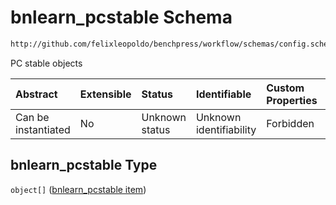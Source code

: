 # bnlearn\_pcstable Schema

```txt
http://github.com/felixleopoldo/benchpress/workflow/schemas/config.schema.json#/properties/resources/properties/structure_learning_algorithms/properties/bnlearn_pcstable
```

PC stable objects

| Abstract            | Extensible | Status         | Identifiable            | Custom Properties | Additional Properties | Access Restrictions | Defined In                                                        |
| :------------------ | :--------- | :------------- | :---------------------- | :---------------- | :-------------------- | :------------------ | :---------------------------------------------------------------- |
| Can be instantiated | No         | Unknown status | Unknown identifiability | Forbidden         | Allowed               | none                | [config.schema.json\*](config.schema.json "open original schema") |

## bnlearn\_pcstable Type

`object[]` ([bnlearn\_pcstable item](config-definitions-bnlearn_pcstable-item.md))
